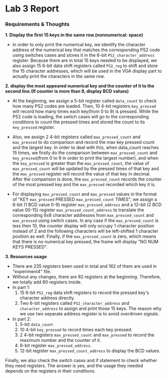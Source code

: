 # Lab 3 Report

### **Requirements & Thoughts**
**1. Display the first 15 keys in the same row.(nonnumerical: space)**

- In order to only print the numerical key, we identify the character address of the numerical key that matches the corresponding PS2 code using switches cases and stores it in the 6-bit `PS2_character_address` register. Because there are in total 15 keys needed to be displayed, we also assign 15 6-bit data shift registers called `PS2_reg` to shift and store the 15 character addresses, which will be used in the VGA display part to actually print the characters in the same row.

**2. display the most appeared numerical key and the counter of it to the second line.(If counter is more than 9, display BCD values)**
- At the beginning, we assign a 5-bit register called `data_count` to check how many PS2 codes are loaded. Then, 10 4-bit registers `key_pressed` will record how many times each key(from 0 to 9) is pressed. While the PS2 code is loading, the switch cases will go to the corresponding conditions to count the pressed times and stored the count to its `key_pressed` register. 

- Also, we assign 2 4-bit registers called `max_pressed_count` and `max_pressed` to do comparison and record the max key pressed count and the largest key. In order to deal with this, when data_count reaches 15 times, we firstly do the comparison between `max_pressed_count` and `key_pressed`(from 0 to 9 in order to print the largest number), and when the `key_pressed` is greater than the `max_pressed_count`, the value of `max_pressed_count` will be updated by the pressed times of that key and the `max_pressed` register will record the value of that key in decimal. After the comparison is done, the `max_pressed_count` records the counter of the most pressed key and the `max_pressed` recorded which key it is. 

- For displaying `max_pressed_count` and `max_pressed` values in the format of "KEY `max_pressed` PRESSED `max_pressed_count` TIMES", we  assign a 6-bit (1 BCD value 0-9) register `max_pressed_address` and a 12-bit (2 BCD value 00-15) register `max_pressed_count_address` to translate the corresponding 8x8 character addresses from `max_pressed_count` and `max_pressed` using switch cases. In any case if the `max_pressed_count` is less then 10, the counter display will only occupy 1 character position instead of 2 and the following characters will be left-shifted 1 character position as well. Finally, if the `max_pressed_count` is zero, which means that there is no numerical key pressed, the frame will display "NO NUM KEYS PRESSED".

**3. Resources usage**
- There are 235 registers been used in total and 162 of them are used in "experiment4" file.
- Without any changes, there are 82 registers at the beginning. Therefore, we totally add 80 registers inside.
- In part 1:
   1. 15 6-bit `PS2_reg` data shift registers to record the pressed key's character address directly.
   2. Two 6-bit registers called `PS2_character_address` and `character_address` to assign and print those 15 keys. The reason why we use two separate address register is to avoid overdriven signals.
- In part 2:
  1. 5-bit `data_count`
  2. 10 4-bit `key_pressed` to record times each key pressed.
  3. 2 4-bit registers `max_pressed_count` and `max_pressed` to record the maximum number and the counter of it.
  4. 6-bit register `max_pressed_address`.
  5. 12-bit register `max_pressed_count_address` to display the BCD values.

Finally, we also check the switch cases and if statement to check whether they need registers. The answer is yes, and the usage they needed depends on the registers in their conditions.